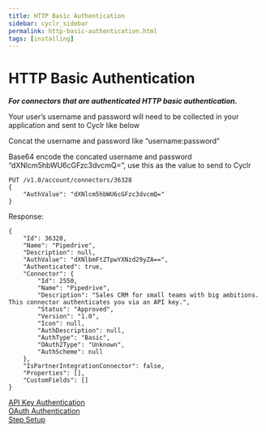 ```yaml
---
title: HTTP Basic Authentication
sidebar: cyclr_sidebar
permalink: http-basic-authentication.html
tags: [installing]
---
```


# HTTP Basic Authentication #

_**For connectors that are authenticated HTTP basic authentication.**_

Your user’s username and password will need to be collected in your application and sent to Cyclr like below

Concat the username and password like “username:password”

Base64 encode the concated username and password “dXNlcm5hbWU6cGFzc3dvcmQ=”, use this as the value to send to Cyclr

    PUT /v1.0/account/connectors/36328
    {
        "AuthValue": "dXNlcm5hbWU6cGFzc3dvcmQ="
    }

Response:

    {
        "Id": 36328,
        "Name": "Pipedrive",
        "Description": null,
        "AuthValue": "dXNlbmFtZTpwYXNzd29yZA==",
        "Authenticated": true,
        "Connector": {
            "Id": 2550,
            "Name": "Pipedrive",
            "Description": "Sales CRM for small teams with big ambitions. This connector authenticates you via an API key.",
            "Status": "Approved",
            "Version": "1.0",
            "Icon": null,
            "AuthDescription": null,
            "AuthType": "Basic",
            "OAuth2Type": "Unknown",
            "AuthScheme": null
        },
        "IsPartnerIntegrationConnector": false,
        "Properties": [],
        "CustomFields": []
    }

[API Key Authentication](./api-key-authentication)<br/>[OAuth Authentication](./oauth-authentication)  
[Step Setup](./step-set-up)